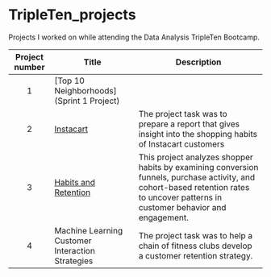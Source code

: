 # TripleTen_projects
Projects I worked on while attending the Data Analysis TripleTen Bootcamp.


| Project number | Title | Description |
| :-----------: | ----------- |----------- |
| 1 | [Top 10 Neighborhoods](Sprint 1 Project) | 
| 2 | [Instacart](https://github.com/cal-muramaru/Data_Projects_TripleTen/tree/main/my-folder) | The project task was to prepare a report that gives insight into the shopping habits of Instacart customers |
| 3 | [Habits and Retention](my-folder) | This project analyzes shopper habits by examining conversion funnels, purchase activity, and cohort-based retention rates to uncover patterns in customer behavior and engagement. |
| 4 | Machine Learning Customer Interaction Strategies | The project task was to help a chain of fitness clubs develop a customer retention strategy. |
